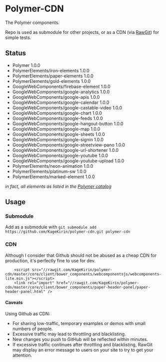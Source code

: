 # Polymer-CDN

The Polymer components.

Repo is used as submodule for other projects,
or as a CDN (via [RawGit](http://www.rawgit.com)) for simple tests.

## Status

- Polymer 1.0.0
- PolymerElements/iron-elements 1.0.0
- PolymerElements/paper-elements 1.0.0
- PolymerElements/gold-elements 1.0.0
- GoogleWebComponents/firebase-element 1.0.0
- GoogleWebComponents/google-analytics 1.0.0
- GoogleWebComponents/google-apis 1.0.0
- GoogleWebComponents/google-calendar 1.0.0
- GoogleWebComponents/google-castable-video 1.0.0
- GoogleWebComponents/google-chart 1.0.0
- GoogleWebComponents/google-feeds 1.0.0
- GoogleWebComponents/google-hangout-button 1.0.0
- GoogleWebComponents/google-map 1.0.0
- GoogleWebComponents/google-sheets 1.0.0
- GoogleWebComponents/google-signin 1.0.0
- GoogleWebComponents/google-streetview-pano 1.0.0
- GoogleWebComponents/google-url-shortener 1.0.0
- GoogleWebComponents/google-youtube 1.0.0
- GoogleWebComponents/google-youtube-upload 1.0.0
- PolymerElements/neon-animation 1.0.0
- PolymerElements/platinum-sw 1.0.0
- PolymerElements/marked-element 1.0.0

*in fact, all elements as listed in the [Polymer catalog](https://elements.polymer-project.org/)*

## Usage

### Submodule

Add as a submodule with `git submodule add https://github.com/KageKirin/polymer-cdn.git polymer-cdn`

### CDN

Although I consider that Github should not be abused as a cheap CDN for production,
it's perfectly fine to use for dev.

		<script src="//rawgit.com/KageKirin/polymer-cdn/master/core/client/bower_components/webcomponentsjs/webcomponents-lite.min.js"></script>
		<link rel="import" href="//rawgit.com/KageKirin/polymer-cdn/master/core/client/bower_components/paper-header-panel/paper-header-panel.html" />

#### Caveats

Using Github as CDN:  
- For sharing low-traffic, temporary examples or demos with small numbers of people.
- Excessive traffic may lead to throttling and blacklisting.
- New changes you push to GitHub will be reflected within minutes.
- If excessive traffic continues after throttling and blacklisting, RawGit may display an error message to users on your site to try to get your attention.

